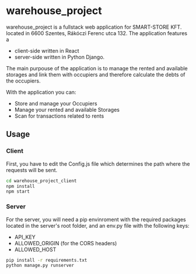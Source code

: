 # warehouse_project

warehouse_project is a fullstack web application for SMART-STORE KFT. located in 6600 Szentes, Rákóczi Ferenc utca 132. The application features a 
 - client-side written in React
 - server-side written in Python Django.

The main purpouse of the application is to manage the rented and available storages and link them with occupiers and therefore calculate the debts of the occupiers. 

With the application you can:

- Store and manage your Occupiers
- Manage your rented and available Storages
- Scan for transactions related to rents

## Usage

### Client

First, you have to edit the Config.js file which determines the path where the requests will be sent.

```bash
cd warehouse_project_client
npm install
npm start
```
### Server

For the server, you will need a pip envinroment with the required packages located in the server's root folder, and an env.py file with the following keys:

- API_KEY
- ALLOWED_ORIGIN (for the CORS headers)
- ALLOWED_HOST

```bash
pip install -r requirements.txt
python manage.py runserver
```
